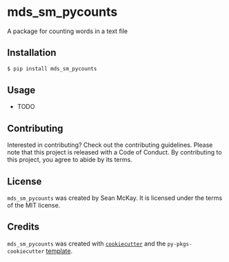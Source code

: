 # mds_sm_pycounts

A package for counting words in a text file

## Installation

```bash
$ pip install mds_sm_pycounts
```

## Usage

- TODO

## Contributing

Interested in contributing? Check out the contributing guidelines. Please note that this project is released with a Code of Conduct. By contributing to this project, you agree to abide by its terms.

## License

`mds_sm_pycounts` was created by Sean McKay. It is licensed under the terms of the MIT license.

## Credits

`mds_sm_pycounts` was created with [`cookiecutter`](https://cookiecutter.readthedocs.io/en/latest/) and the `py-pkgs-cookiecutter` [template](https://github.com/py-pkgs/py-pkgs-cookiecutter).
